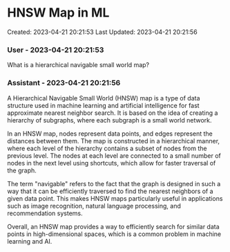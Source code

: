 # HNSW Map in ML

Created: 2023-04-21 20:21:53
Last Updated: 2023-04-21 20:21:56

### User - 2023-04-21 20:21:53

What is a hierarchical navigable small world map?

### Assistant - 2023-04-21 20:21:56

A Hierarchical Navigable Small World (HNSW) map is a type of data structure used in machine learning and artificial intelligence for fast approximate nearest neighbor search. It is based on the idea of creating a hierarchy of subgraphs, where each subgraph is a small world network. 

In an HNSW map, nodes represent data points, and edges represent the distances between them. The map is constructed in a hierarchical manner, where each level of the hierarchy contains a subset of nodes from the previous level. The nodes at each level are connected to a small number of nodes in the next level using shortcuts, which allow for faster traversal of the graph.

The term "navigable" refers to the fact that the graph is designed in such a way that it can be efficiently traversed to find the nearest neighbors of a given data point. This makes HNSW maps particularly useful in applications such as image recognition, natural language processing, and recommendation systems.

Overall, an HNSW map provides a way to efficiently search for similar data points in high-dimensional spaces, which is a common problem in machine learning and AI.

